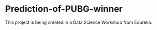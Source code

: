 # Prediction-of-PUBG-winner
This project  is being created in a Data Science Workshop from Edureka.

